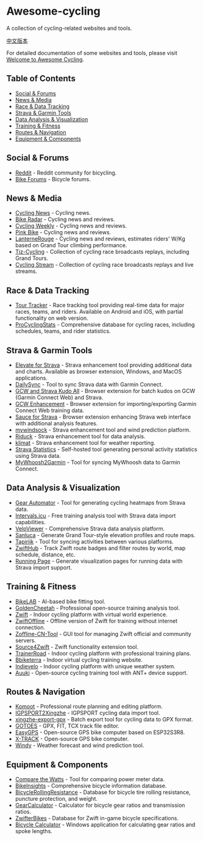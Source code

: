 # Awesome-cycling

A collection of cycling-related websites and tools.

[中文版本](README_CN.md)

For detailed documentation of some websites and tools, please visit [Welcome to Awesome Cycling](https://lifeislife.cn/awesome-cycling/).

## Table of Contents

- [Social & Forums](#social--forums)
- [News & Media](#news--media)
- [Race & Data Tracking](#race--data-tracking)
- [Strava & Garmin Tools](#strava--garmin-tools)
- [Data Analysis & Visualization](#data-analysis--visualization)
- [Training & Fitness](#training--fitness)
- [Routes & Navigation](#routes--navigation)
- [Equipment & Components](#equipment--components)

## Social & Forums

- [Reddit](https://www.reddit.com/r/bicycling/) - Reddit community for bicycling.
- [Bike Forums](http://www.bikeforums.net/) - Bicycle forums.

## News & Media

- [Cycling News](http://www.cyclingnews.com/) - Cycling news.
- [Bike Radar](http://www.bikeradar.com/) - Cycling news and reviews.
- [Cycling Weekly](http://www.cyclingweekly.co.uk/) - Cycling news and reviews.
- [Pink Bike](http://www.pinkbike.com/) - Cycling news and reviews.
- [LanterneRouge](https://lanternerouge.com/) - Cycling news and reviews, estimates riders' W/Kg based on Grand Tour climbing performance.
- [Tiz-Cycling](https://tiz-cycling.tv/) - Collection of cycling race broadcasts replays, including Grand Tours.
- [Cycling Stream](https://cyclingstream.com/) - Collection of cycling race broadcasts replays and live streams.

## Race & Data Tracking

- [Tour Tracker](https://live.thetourtracker.com/) - Race tracking tool providing real-time data for major races, teams, and riders. Available on Android and iOS, with partial functionality on web version.
- [ProCyclingStats](https://www.procyclingstats.com/) - Comprehensive database for cycling races, including schedules, teams, and rider statistics.

## Strava & Garmin Tools

- [Elevate for Strava](https://github.com/thomaschampagne/elevate) - Strava enhancement tool providing additional data and charts. Available as browser extension, Windows, and MacOS applications.
- [DailySync](https://gitlab.com/gooin/dailysync) - Tool to sync Strava data with Garmin Connect.
- [GCW and Strava Kudo All](https://github.com/Likenttt/gcw-strava-kudo-all) - Browser extension for batch kudos on GCW (Garmin Connect Web) and Strava.
- [GCW Enhancement](https://chromewebstore.google.com/detail/gcw-enhancement/kekllebheolphbonigihnnbakpobfcpo) - Browser extension for importing/exporting Garmin Connect Web training data.
- [Sauce for Strava](https://www.sauce.llc/) - Browser extension enhancing Strava web interface with additional analysis features.
- [mywindsock](https://mywindsock.com/) - Strava enhancement tool and wind prediction platform.
- [Riduck](https://riduck.com/) - Strava enhancement tool for data analysis.
- [klimat](https://klimat.app/) - Strava enhancement tool for weather reporting.
- [Strava Statistics](https://github.com/robiningelbrecht/strava-statistics) - Self-hosted tool generating personal activity statistics using Strava data.
- [MyWhoosh2Garmin](https://github.com/JayQueue/MyWhoosh2Garmin) - Tool for syncing MyWhoosh data to Garmin Connect.

## Data Analysis & Visualization

- [Gear Automator](https://www.gearaut.com/heatmap) - Tool for generating cycling heatmaps from Strava data.
- [Intervals.icu](https://intervals.icu/) - Free training analysis tool with Strava data import capabilities.
- [VeloViewer](https://veloviewer.com/) - Comprehensive Strava data analysis platform.
- [Sanluca](https://sanluca.cc/) - Generate Grand Tour-style elevation profiles and route maps.
- [Tapiriik](https://tapiriik.com/) - Tool for syncing activities between various platforms.
- [ZwiftHub](https://zwifthub.com/) - Track Zwift route badges and filter routes by world, map schedule, distance, etc.
- [Running Page](https://github.com/yihong0618/running_page) - Generate visualization pages for running data with Strava import support.

## Training & Fitness

- [BikeLAB](https://bikelab.cn/ai-bike-fitting/) - AI-based bike fitting tool.
- [GoldenCheetah](https://github.com/goldencheetah/goldencheetah) - Professional open-source training analysis tool.
- [Zwift](https://www.zwift.com/) - Indoor cycling platform with virtual world experience.
- [ZwiftOffline](https://github.com/zoffline/zwift-offline) - Offline version of Zwift for training without internet connection.
- [Zoffline-CN-Tool](https://github.com/kanhao100/zoffline-cn-tool) - GUI tool for managing Zwift official and community servers.
- [Source4Zwift](https://source4zwift.com/) - Zwift functionality extension tool.
- [TrainerRoad](https://www.trainerroad.com/) - Indoor cycling platform with professional training plans.
- [Bbiketerra](https://biketerra.com/) - Indoor virtual cycling training website.
- [Indievelo](https://indievelo.com/) - Indoor cycling platform with unique weather system.
- [Auuki](https://github.com/dvmarinoff/Auuki) - Open-source cycling training tool with ANT+ device support.

## Routes & Navigation

- [Komoot](https://www.komoot.com/) - Professional route planning and editing platform.
- [IGPSPORT2Xingzhe](https://github.com/kvnZero/IGPSPORT2Xingzhe) - IGPSPORT cycling data import tool.
- [xingzhe-export-gpx](https://github.com/weaming/xingzhe-export-gpx) - Batch export tool for cycling data to GPX format.
- [GOTOES](https://gotoes.org/) - GPX, FIT, TCX track file editor.
- [EasyGPS](https://github.com/ZhangKeLiang0627/EasyGPS) - Open-source GPS bike computer based on ESP32S3R8.
- [X-TRACK](https://github.com/FASTSHIFT/X-TRACK) - Open-source GPS bike computer.
- [Windy](https://windy.app/) - Weather forecast and wind prediction tool.

## Equipment & Components

- [Compare the Watts](https://compare-the-watts.com/) - Tool for comparing power meter data.
- [BikeInsights](https://bikeinsights.com) - Comprehensive bicycle information database.
- [BicycleRollingResistance](https://www.bicyclerollingresistance.com/) - Database for bicycle tire rolling resistance, puncture protection, and weight.
- [GearCalculator](https://gear-calculator.com/) - Calculator for bicycle gear ratios and transmission ratios.
- [ZwifterBikes](https://zwifterbikes.web.app/) - Database for Zwift in-game bicycle specifications.
- [Bicycle Calculator](https://pan.baidu.com/s/1gdmoQCr) - Windows application for calculating gear ratios and spoke lengths.

